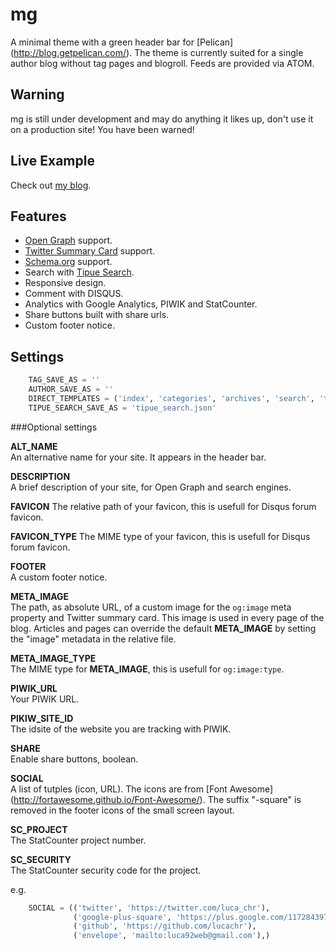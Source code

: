mg
==============

A minimal theme with a green header bar for [Pelican]
(http://blog.getpelican.com/).
The theme is currently suited for a single author blog without tag pages and 
blogroll. Feeds are provided via ATOM.

Warning
--------------
mg is still under development and may do anything it likes up, don't use it on
a production site! 
You have been warned!

Live Example
--------------
Check out [my blog](http://www.devsbytes.com).

Features
--------------

* [Open Graph](http://ogp.me) support.
* [Twitter Summary Card](https://dev.twitter.com/cards/types/summary) support.
* [Schema.org](http://schema.org) support.
* Search with [Tipue Search](http://www.tipue.com/search).
* Responsive design.
* Comment with DISQUS.
* Analytics with Google Analytics, PIWIK and StatCounter.
* Share buttons built with share urls.
* Custom footer notice.

Settings
--------------

```python
    TAG_SAVE_AS = ''
    AUTHOR_SAVE_AS = ''
    DIRECT_TEMPLATES = ('index', 'categories', 'archives', 'search', 'tipue_search')
    TIPUE_SEARCH_SAVE_AS = 'tipue_search.json'
```

###Optional settings

**ALT_NAME**  
An alternative name for your site. It appears in the header bar.

**DESCRIPTION**  
A brief description of your site, for Open Graph and search engines.

**FAVICON**
The relative path of your favicon, this is usefull for Disqus forum favicon.

**FAVICON_TYPE**
The MIME type of your favicon, this is usefull for Disqus forum favicon.

**FOOTER**  
A custom footer notice.

**META_IMAGE**  
The path, as absolute URL, of a custom image for the `og:image` meta 
property and Twitter summary card. This image is used in every page of the blog. 
Articles and pages can override the default **META_IMAGE** by setting the 
"image" metadata in the relative file.  

**META_IMAGE_TYPE**  
The MIME type for **META_IMAGE**, this is usefull for `og:image:type`.

**PIWIK_URL**  
Your PIWIK URL.

**PIKIW_SITE_ID**   
The idsite of the website you are tracking with PIWIK.

**SHARE**  
Enable share buttons, boolean.

**SOCIAL**  
A list of tutples (icon, URL). The icons are from [Font Awesome]
(http://fortawesome.github.io/Font-Awesome/). The suffix "-square" is removed 
in the footer icons of the small screen layout.  

**SC_PROJECT**   
The StatCounter project number.  

**SC_SECURITY**   
The StatCounter security code for the project.

e.g.  
```python
    SOCIAL = (('twitter', 'https://twitter.com/luca_chr'),
              ('google-plus-square', 'https://plus.google.com/117284397605208270870'),
              ('github', 'https://github.com/lucachr'),
              ('envelope', 'mailto:luca92web@gmail.com'),)
```
